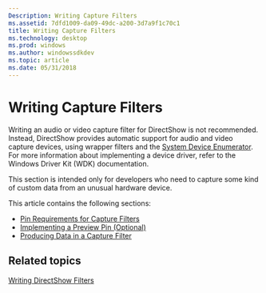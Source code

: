 ```yaml
---
Description: Writing Capture Filters
ms.assetid: 7dfd1009-da09-49dc-a200-3d7a9f1c70c1
title: Writing Capture Filters
ms.technology: desktop
ms.prod: windows
ms.author: windowssdkdev
ms.topic: article
ms.date: 05/31/2018
---
```


# Writing Capture Filters

Writing an audio or video capture filter for DirectShow is not recommended. Instead, DirectShow provides automatic support for audio and video capture devices, using wrapper filters and the [System Device Enumerator](system-device-enumerator.md). For more information about implementing a device driver, refer to the Windows Driver Kit (WDK) documentation.

This section is intended only for developers who need to capture some kind of custom data from an unusual hardware device.

This article contains the following sections:

-   [Pin Requirements for Capture Filters](pin-requirements-for-capture-filters.md)
-   [Implementing a Preview Pin (Optional)](implementing-a-preview-pin--optional.md)
-   [Producing Data in a Capture Filter](producing-data-in-a-capture-filter.md)

## Related topics

<dl> <dt>

[Writing DirectShow Filters](writing-directshow-filters.md)
</dt> </dl>

 

 



